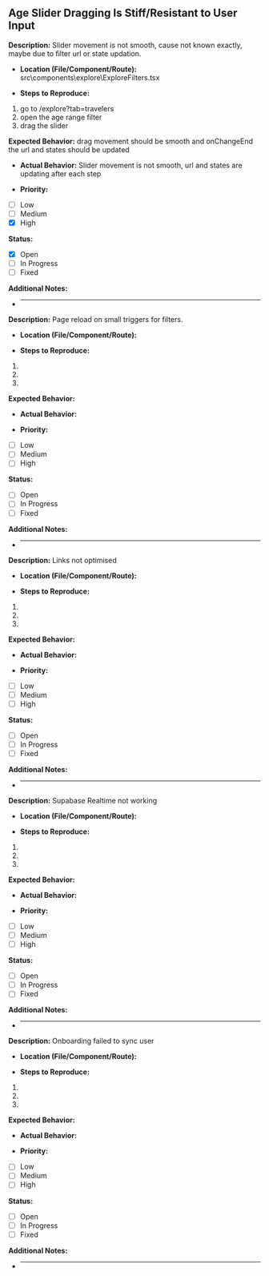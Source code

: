 ## Age Slider Dragging Is Stiff/Resistant to User Input

**Description:** Slider movement is not smooth, cause not known exactly, maybe due to filter url or state updation.

- **Location (File/Component/Route):**
  src\components\explore\ExploreFilters.tsx

- **Steps to Reproduce:**

1. go to /explore?tab=travelers
2. open the age range filter
3. drag the slider

**Expected Behavior:** drag movement should be smooth and onChangeEnd the url and states should be updated

- **Actual Behavior:** Slider movement is not smooth, url and states are updating after each step

- **Priority:**

- [ ] Low
- [ ] Medium
- [x] High

**Status:**

- [x] Open
- [ ] In Progress
- [ ] Fixed

**Additional Notes:**

- ***

**Description:** Page reload on small triggers for filters.

- **Location (File/Component/Route):**

- **Steps to Reproduce:**

1.
2.
3.

**Expected Behavior:**

- **Actual Behavior:**

- **Priority:**

- [ ] Low
- [ ] Medium
- [ ] High

**Status:**

- [ ] Open
- [ ] In Progress
- [ ] Fixed

**Additional Notes:**

- ***

**Description:** Links not optimised

- **Location (File/Component/Route):**

- **Steps to Reproduce:**

1.
2.
3.

**Expected Behavior:**

- **Actual Behavior:**

- **Priority:**

- [ ] Low
- [ ] Medium
- [ ] High

**Status:**

- [ ] Open
- [ ] In Progress
- [ ] Fixed

**Additional Notes:**

- ***

**Description:** Supabase Realtime not working

- **Location (File/Component/Route):**

- **Steps to Reproduce:**

1.
2.
3.

**Expected Behavior:**

- **Actual Behavior:**

- **Priority:**

- [ ] Low
- [ ] Medium
- [ ] High

**Status:**

- [ ] Open
- [ ] In Progress
- [ ] Fixed

**Additional Notes:**

- ***

**Description:** Onboarding failed to sync user

- **Location (File/Component/Route):**

- **Steps to Reproduce:**

1.
2.
3.

**Expected Behavior:**

- **Actual Behavior:**

- **Priority:**

- [ ] Low
- [ ] Medium
- [ ] High

**Status:**

- [ ] Open
- [ ] In Progress
- [ ] Fixed

**Additional Notes:**

- ***
